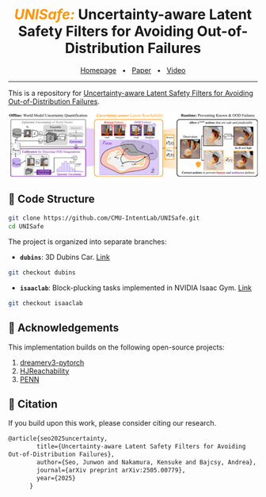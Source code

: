 <div align="center">
    <h1><span style="color: #ff9500; font-style: italic; font-weight: bold;">UNISafe:</span> Uncertainty-aware Latent Safety Filters for Avoiding Out-of-Distribution Failures
</h1>
    <a href="https://cmu-intentlab.github.io/UNISafe/">Homepage</a>
    <span>&nbsp;&nbsp;•&nbsp;&nbsp;</span>
    <a href="https://www.arxiv.org/abs/2505.00779">Paper</a>
    <span>&nbsp;&nbsp;•&nbsp;&nbsp;</span>
    <a href="https://youtu.be/Li9jCixTPXw">Video</a>
    <br />
</div>

---

This is a repository for [Uncertainty-aware Latent Safety Filters for Avoiding Out-of-Distribution Failures](https://cmu-intentlab.github.io/UNISafe/).   

<p align="center">
 <img width="1200" src="imgs/main_compressed.png" style="background-color:white;" alt="framework">
 <br />
 <em></em>
</p>

## 📂 Code Structure

```bash
git clone https://github.com/CMU-IntentLab/UNISafe.git
cd UNISafe
```

The project is organized into separate branches:

* **`dubins`**: 3D Dubins Car. [Link](https://github.com/CMU-IntentLab/UNISafe/tree/dubins)

```bash
git checkout dubins
```

* **`isaaclab`**: Block-plucking tasks implemented in NVIDIA Isaac Gym. [Link](https://github.com/CMU-IntentLab/UNISafe/tree/isaaclab)

```bash
git checkout isaaclab
```


## 🙏 Acknowledgements

This implementation builds on the following open-source projects:

1. [dreamerv3-pytorch](https://github.com/NM512/dreamerv3-torch)
2. [HJReachability](https://github.com/HJReachability/safety_rl/)
3. [PENN](https://github.com/tkkim-robot/online_adaptive_cbf/tree/main/nn_model/penn)




## 📄 Citation
If you build upon this work, please consider citing our research.
```
@article{seo2025uncertainty,
        title={Uncertainty-aware Latent Safety Filters for Avoiding Out-of-Distribution Failures},
        author={Seo, Junwon and Nakamura, Kensuke and Bajcsy, Andrea},
        journal={arXiv preprint arXiv:2505.00779},
        year={2025}
      }
```
